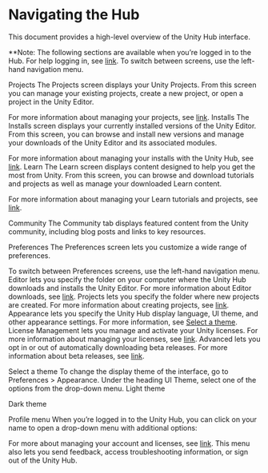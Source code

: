 # Navigating the Hub

This document provides a high-level overview of the Unity Hub interface.

**Note: The following sections are available when you’re logged in to the Hub. For help logging in, see [link](#).
To switch between screens, use the left-hand navigation menu.

Projects
The Projects screen displays your Unity Projects. From this screen you can manage your existing projects, create a new project, or open a project in the Unity Editor.

For more information about managing your projects, see [link](#).
Installs
The Installs screen displays your currently installed versions of the Unity Editor. From this screen, you can browse and install new versions and manage your downloads of the Unity Editor and its associated modules.


For more information about managing your installs with the Unity Hub, see [link](#).
Learn
The Learn screen displays content designed to help you get the most from Unity. From this screen, you can browse and download tutorials and projects as well as manage your downloaded Learn content.

For more information about managing your Learn tutorials and projects, see [link](#).

Community
The Community tab displays featured content from the Unity community, including blog posts and links to key resources.

Preferences
The Preferences screen lets you customize a wide range of preferences.

To switch between Preferences screens, use the left-hand navigation menu.
Editor lets you specify the folder on your computer where the Unity Hub downloads and installs the Unity Editor. For more information about Editor downloads, see [link](#).
Projects lets you specify the folder where new projects are created. For more information about creating projects, see [link](#).
Appearance lets you specify the Unity Hub display language, UI theme, and other appearance settings. For more information, see [Select a theme](#).
License Management lets you manage and activate your Unity licenses. For more information about managing your licenses, see [link](#).
Advanced lets you opt in or out of automatically downloading beta releases. For more information about beta releases, see [link](#).

Select a theme
To change the display theme of the interface, go to Preferences > Appearance. Under the heading UI Theme, select one of the options from the drop-down menu.
Light theme


Dark theme


Profile menu
When you’re logged in to the Unity Hub, you can click on your name to open a drop-down menu with additional options:

For more about managing your account and licenses, see [link](#).
This menu also lets you send feedback, access troubleshooting information, or sign out of the Unity Hub.

